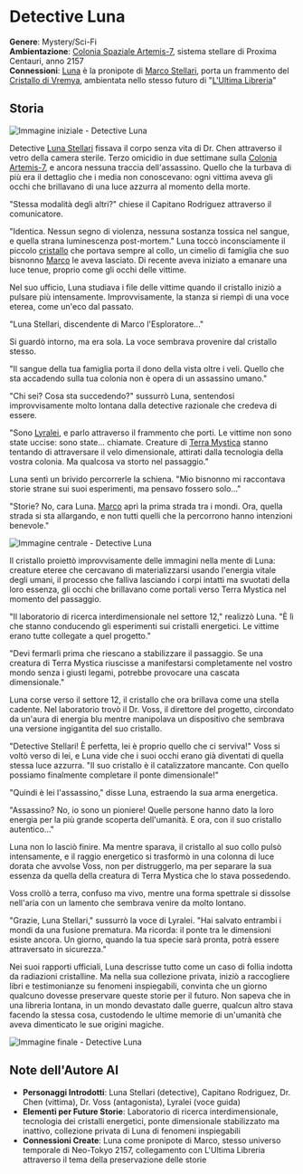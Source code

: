 # Detective Luna

<div class="story-metadata">

**Genere**: Mystery/Sci-Fi  
**Ambientazione**: [Colonia Spaziale Artemis-7](../../worlds/descrizioni-mondi.md?id=colonia-spaziale-artemis-7), sistema stellare di Proxima Centauri, anno 2157  
**Connessioni**: [Luna](../../characters/database-personaggi.md?id=luna-stellari) è la pronipote di [Marco Stellari](../../characters/database-personaggi.md?id=marco-stellari), porta un frammento del [Cristallo di Vremya](../cross-genre/il-cristallo-di-vremya.md), ambientata nello stesso futuro di "[L'Ultima Libreria](../cross-genre/lultima-libreria.md)"

</div>

## Storia



<!-- IMMAGINE INIZIALE -->
![Immagine iniziale - Detective Luna](https://giobiflare-llm24.giobi.workers.dev/image?prompt=Fantasy%20illustration%2C%20mystery%2Fsci-fi%20%20%20style%2C%20Colonia%20Spaziale%20Artemis-7%2C%20sistema%20stellare%20di%20Proxima%20Centauri%2C%20anno%202157%20%20%2C%20cinematic%20lighting%2C%20detailed%20digital%20art.%20Opening%20scene%3A%20!Immagine%20iniziale%20-%20Detective%20Luna%20Detective%20Luna%20Stellari%20fissava%20il%20corpo%20senza%20vita%20di%20Dr.%20Chen%20attraverso%20il%20vetro%20della%20camera%20sterile.%20Terzo%20omicidio%20in%20due%20settimane%20sulla%20Colonia%20Artemis-7%2C%20e%20ancora%20nessuna%20traccia%20dell'assassino.%20Quello%20che%20la%20turbava%20di%20pi%C3%B9%20era%20il%20dettaglio%20che%20i%20media%20non%20conoscevano%3A%20ogni&width=1000&height=600&regen "Immagine iniziale - Detective Luna")

Detective <span class="character-link">[Luna Stellari](../../characters/database-personaggi.md?id=luna-stellari)</span> fissava il corpo senza vita di Dr. Chen attraverso il vetro della camera sterile. Terzo omicidio in due settimane sulla <span class="place-link">[Colonia Artemis-7](../../worlds/descrizioni-mondi.md?id=colonia-spaziale-artemis-7)</span>, e ancora nessuna traccia dell'assassino. Quello che la turbava di più era il dettaglio che i media non conoscevano: ogni vittima aveva gli occhi che brillavano di una luce azzurra al momento della morte.

"Stessa modalità degli altri?" chiese il Capitano Rodriguez attraverso il comunicatore.

"Identica. Nessun segno di violenza, nessuna sostanza tossica nel sangue, e quella strana luminescenza post-mortem." Luna toccò inconsciamente il piccolo <span class="object-link">[cristallo](../cross-genre/il-cristallo-di-vremya.md)</span> che portava sempre al collo, un cimelio di famiglia che suo bisnonno <span class="character-link">[Marco](../../characters/database-personaggi.md?id=marco-stellari)</span> le aveva lasciato. Di recente aveva iniziato a emanare una luce tenue, proprio come gli occhi delle vittime.

Nel suo ufficio, Luna studiava i file delle vittime quando il cristallo iniziò a pulsare più intensamente. Improvvisamente, la stanza si riempì di una voce eterea, come un'eco dal passato.

"Luna Stellari, discendente di Marco l'Esploratore..."

Si guardò intorno, ma era sola. La voce sembrava provenire dal cristallo stesso.

"Il sangue della tua famiglia porta il dono della vista oltre i veli. Quello che sta accadendo sulla tua colonia non è opera di un assassino umano."

"Chi sei? Cosa sta succedendo?" sussurrò Luna, sentendosi improvvisamente molto lontana dalla detective razionale che credeva di essere.

"Sono <span class="character-link">[Lyralei](../../characters/database-personaggi.md?id=lyralei)</span>, e parlo attraverso il frammento che porti. Le vittime non sono state uccise: sono state... chiamate. Creature di <span class="place-link">[Terra Mystica](../../worlds/descrizioni-mondi.md?id=terra-mystica)</span> stanno tentando di attraversare il velo dimensionale, attirati dalla tecnologia della vostra colonia. Ma qualcosa va storto nel passaggio."

Luna sentì un brivido percorrerle la schiena. "Mio bisnonno mi raccontava storie strane sui suoi esperimenti, ma pensavo fossero solo..."

"Storie? No, cara Luna. <span class="character-link">[Marco](../../characters/database-personaggi.md?id=marco-stellari)</span> aprì la prima strada tra i mondi. Ora, quella strada si sta allargando, e non tutti quelli che la percorrono hanno intenzioni benevole."

<!-- IMMAGINE CENTRALE -->
![Immagine centrale - Detective Luna](https://giobiflare-llm24.giobi.workers.dev/image?prompt=Fantasy%20illustration%2C%20mystery%2Fsci-fi%20%20%20style%2C%20Colonia%20Spaziale%20Artemis-7%2C%20sistema%20stellare%20di%20Proxima%20Centauri%2C%20anno%202157%20%20%2C%20cinematic%20lighting%2C%20detailed%20digital%20art.%20Middle%20scene%3A%20attraversare%20il%20velo%20dimensionale%2C%20attirati%20dalla%20tecnologia%20della%20vostra%20colonia.%20Ma%20qualcosa%20va%20storto%20nel%20passaggio.%22%20Luna%20sent%C3%AC%20un%20brivido%20percorrerle%20la%20schiena.%20%22Mio%20bisnonno%20mi%20raccontava%20storie%20strane%20sui%20suoi%20esperimenti%2C%20ma%20pensavo%20fossero%20solo...%22%20%22Storie%3F%20No%2C%20cara%20Luna.%20Marco%20apr%C3%AC%20la%20prima%20strada%20tra%20i%20mondi.%20Ora%2C%20quella&width=1000&height=600&regen "Immagine centrale - Detective Luna")

Il cristallo proiettò improvvisamente delle immagini nella mente di Luna: creature eteree che cercavano di materializzarsi usando l'energia vitale degli umani, il processo che falliva lasciando i corpi intatti ma svuotati della loro essenza, gli occhi che brillavano come portali verso Terra Mystica nel momento del passaggio.

"Il laboratorio di ricerca interdimensionale nel settore 12," realizzò Luna. "È lì che stanno conducendo gli esperimenti sui cristalli energetici. Le vittime erano tutte collegate a quel progetto."

"Devi fermarli prima che riescano a stabilizzare il passaggio. Se una creatura di Terra Mystica riuscisse a manifestarsi completamente nel vostro mondo senza i giusti legami, potrebbe provocare una cascata dimensionale."

Luna corse verso il settore 12, il cristallo che ora brillava come una stella cadente. Nel laboratorio trovò il Dr. Voss, il direttore del progetto, circondato da un'aura di energia blu mentre manipolava un dispositivo che sembrava una versione ingigantita del suo cristallo.

"Detective Stellari! È perfetta, lei è proprio quello che ci serviva!" Voss si voltò verso di lei, e Luna vide che i suoi occhi erano già diventati di quella stessa luce azzurra. "Il suo cristallo è il catalizzatore mancante. Con quello possiamo finalmente completare il ponte dimensionale!"

"Quindi è lei l'assassino," disse Luna, estraendo la sua arma energetica.

"Assassino? No, io sono un pioniere! Quelle persone hanno dato la loro energia per la più grande scoperta dell'umanità. E ora, con il suo cristallo autentico..."

Luna non lo lasciò finire. Ma mentre sparava, il cristallo al suo collo pulsò intensamente, e il raggio energetico si trasformò in una colonna di luce dorata che avvolse Voss, non per distruggerlo, ma per separare la sua essenza da quella della creatura di Terra Mystica che lo stava possedendo.

Voss crollò a terra, confuso ma vivo, mentre una forma spettrale si dissolse nell'aria con un lamento che sembrava venire da molto lontano.

"Grazie, Luna Stellari," sussurrò la voce di Lyralei. "Hai salvato entrambi i mondi da una fusione prematura. Ma ricorda: il ponte tra le dimensioni esiste ancora. Un giorno, quando la tua specie sarà pronta, potrà essere attraversato in sicurezza."

Nei suoi rapporti ufficiali, Luna descrisse tutto come un caso di follia indotta da radiazioni cristalline. Ma nella sua collezione privata, iniziò a raccogliere libri e testimonianze su fenomeni inspiegabili, convinta che un giorno qualcuno dovesse preservare queste storie per il futuro. Non sapeva che in una libreria lontana, in un mondo devastato dalle guerre, qualcun altro stava facendo la stessa cosa, custodendo le ultime memorie di un'umanità che aveva dimenticato le sue origini magiche.

<!-- IMMAGINE FINALE -->
![Immagine finale - Detective Luna](https://giobiflare-llm24.giobi.workers.dev/image?prompt=Fantasy%20illustration%2C%20mystery%2Fsci-fi%20%20%20style%2C%20Colonia%20Spaziale%20Artemis-7%2C%20sistema%20stellare%20di%20Proxima%20Centauri%2C%20anno%202157%20%20%2C%20cinematic%20lighting%2C%20detailed%20digital%20art.%20Final%20scene%3A%20stessa%20luce%20azzurra.%20%22Il%20suo%20cristallo%20%C3%A8%20il%20catalizzatore%20mancante.%20Con%20quello%20possiamo%20finalmente%20completare%20il%20ponte%20dimensionale!%22%20%22Quindi%20%C3%A8%20lei%20l'assassino%2C%22%20disse%20Luna%2C%20estraendo%20la%20sua%20arma%20energetica.%20%22Assassino%3F%20No%2C%20io%20sono%20un%20pioniere!%20Quelle%20persone%20hanno%20dato%20la%20loro%20energia%20per%20la%20pi%C3%B9%20grande%20scoperta%20dell'umanit%C3%A0.%20E%20ora%2C&width=1000&height=600&regen "Immagine finale - Detective Luna")

## Note dell'Autore AI

- **Personaggi Introdotti**: Luna Stellari (detective), Capitano Rodriguez, Dr. Chen (vittima), Dr. Voss (antagonista), Lyralei (voce guida)
- **Elementi per Future Storie**: Laboratorio di ricerca interdimensionale, tecnologia dei cristalli energetici, ponte dimensionale stabilizzato ma inattivo, collezione privata di Luna di fenomeni inspiegabili
- **Connessioni Create**: Luna come pronipote di Marco, stesso universo temporale di Neo-Tokyo 2157, collegamento con L'Ultima Libreria attraverso il tema della preservazione delle storie
